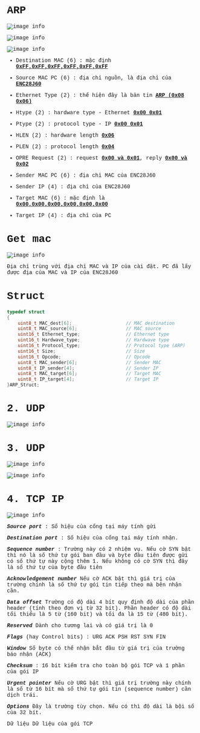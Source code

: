<span style="font-family: Courier New;">

# ARP

![image info](./Image/arp_request.png)

![image info](./Image/arp.png)

![image info](./Image/frame.png)

+ Destination MAC (6) : mặc định <ins>**0xFF,0xFF,0xFF,0xFF,0xFF,0xFF**</ins>

+ Source MAC PC (6) : địa chỉ nguồn, là địa chỉ của <ins>**ENC28J60**</ins>

+ Ethernet Type (2) : thể hiện đây là bản tin <ins>**ARP (0x08 0x06)**</ins>

+ Htype (2) : hardware type -  Ethernet <ins>**0x00 0x01**</ins> 

+ Ptype (2) : protocol type - IP <ins>**0x00 0x01**</ins> 

+ HLEN (2) : hardware length <ins>**0x06**</ins>

+ PLEN (2) : protocol length <ins>**0x04**</ins>

+ OPRE Request (2) : request <ins>**0x00 và 0x01**</ins>, reply <ins>**0x00 và 0x02**</ins>

+ Sender MAC PC (6) : địa chỉ MAC của ENC28J60

+ Sender IP (4) : địa chỉ của ENC28J60

+ Target MAC (6) : mặc định là <ins>**0x00,0x00,0x00,0x00,0x00,0x00**</ins>

+ Target IP (4) : địa chỉ của PC

# Get mac

![image info](./Image/terminal.png)

Địa chỉ trùng với địa chỉ MAC và IP của cài đặt. PC đã lấy được địa của MAC và IP của ENC28J60

# Struct

```c
typedef struct
{
	uint8_t MAC_dest[6];             		// MAC destination
	uint8_t MAC_source[6];                  // MAC source
	uint16_t Ethernet_type;                 // Ethernet type
	uint16_t Hardwave_type;                 // Hardwave type
	uint16_t Protocol_type;                 // Protocol type (ARP)
	uint16_t Size;                          // Size
	uint16_t Opcode;                        // Opcode
	uint8_t MAC_sender[6];                  // Sender MAC
	uint8_t IP_sender[4];                   // Sender IP
	uint8_t MAC_target[6];                  // Target MAC
	uint8_t IP_target[4];                   // Target IP
}ARP_Struct;
```

# 2. UDP

![image info](./Image/icmp_frame.png)

# 3. UDP

![image info](./Image/udp_frame.png)

![image info](./Image/frame_udp_cs.png)

# 4. TCP IP

![image info](./Image/tcp_ip_frame.png)

***Source port*** : Số hiệu của cổng tại máy tính gửi

***Destination port*** : Số hiệu của cổng tại máy tính nhận.

***Sequence number*** : Trường này có 2 nhiệm vụ. Nếu cờ SYN bật thì nó là số thứ tự gói ban đầu và byte đầu tiên được gửi có số thứ tự này cộng thêm 1. Nếu không có cờ SYN thì đây là số thứ tự của byte đầu tiên

***Acknowledgement number*** Nếu cờ ACK bật thì giá trị của trường chính là số thứ tự gói tin tiếp theo mà bên nhận cần.

***Data offset*** Trường có độ dài 4 bít quy định độ dài của phần header (tính theo đơn vị từ 32 bít). Phần header có độ dài tối thiểu là 5 từ (160 bit) và tối đa là 15 từ (480 bít).

***Reserved*** Dành cho tương lai và có giá trị là 0

***Flags*** (hay Control bits) : URG ACK PSH RST SYN FIN

***Window*** Số byte có thể nhận bắt đầu từ giá trị của trường báo nhận (ACK)

***Checksum*** : 16 bít kiểm tra cho toàn bộ gói TCP và 1 phần của gói IP

***Urgent pointer*** Nếu cờ URG bật thì giá trị trường này chính là số từ 16 bít mà số thứ tự gói tin (sequence number) cần dịch trái.

***Options*** Đây là trường tùy chọn. Nếu có thì độ dài là bội số của 32 bít.

Dữ liệu Dữ liệu của gói TCP

</span>